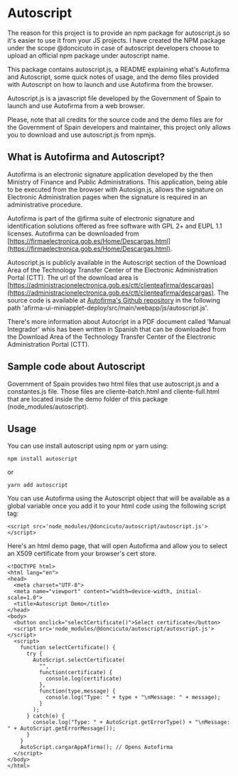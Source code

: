 # Autoscript

The reason for this project is to provide an npm package for autoscript.js so it's easier to use it from your JS projects. I have created the NPM package under the scope @doncicuto in case of autoscript developers choose to upload an official npm package under autoscript name.

This package contains autoscript.js, a README explaining what's Autofirma and Autoscript, some quick notes of usage, and the demo files provided with Autoscript on how to launch and use Autofirma from the browser.

Autoscript.js is a javascript file developed by the Government of Spain to launch and use Autofirma from a web browser.

Please, note that all credits for the source code and the demo files are for the Government of Spain developers and maintainer, this project only allows you to download and use autoscript.js from npmjs.

## What is Autofirma and Autoscript?

Autofirma is an electronic signature application developed by the then Ministry of Finance and Public Administrations. This application, being able to be executed from the browser with Autosign.js, allows the signature on Electronic Administration pages when the signature is required in an administrative procedure.

Autofirma is part of the @firma suite of electronic signature and identification solutions offered as free software with GPL 2+ and EUPL 1.1 licenses. Autofirma can be downloaded from [https://firmaelectronica.gob.es/Home/Descargas.html](https://firmaelectronica.gob.es/Home/Descargas.html).

Autoscript.js is publicly available in the Autoscript section of the Download Area of ​​the Technology Transfer Center of the Electronic Administration Portal (CTT). The url of the download area is [https://administracionelectronica.gob.es/ctt/clienteafirma/descargas](https://administracionelectronica.gob.es/ctt/clienteafirma/descargas). The source code is available at [Autofirma's Github repository](https://github.com/ctt-gob-es/clienteafirma/) in the following path 'afirma-ui-miniapplet-deploy/src/main/webapp/js/autoscript.js'.

There's more information about Autocript in a PDF document called 'Manual Integrador' whis has been written in Spanish that can be downloaded from the Download Area of ​​the Technology Transfer Center of the Electronic Administration Portal (CTT).

## Sample code about Autoscript

Government of Spain provides two html files that use autoscript.js and a constantes.js file. Those files are cliente-batch.html and cliente-full.html that are located inside the demo folder of this package (node_modules/autoscript).

## Usage

You can use install autoscript using npm or yarn using:

`npm install autoscript`

or

`yarn add autoscript`

You can use Autofirma using the Autoscript object that will be available as a global variable once you add it to your html code using the following script tag:

`<script src='node_modules/@doncicuto/autoscript/autoscript.js'></script>`

Here's an html demo page, that will open Autofirma and allow you to select an X509 certificate from your browser's cert store.

```(html)
<!DOCTYPE html>
<html lang="en">
<head>
  <meta charset="UTF-8">
  <meta name="viewport" content="width=device-width, initial-scale=1.0">
  <title>Autoscript Demo</title>
</head>
<body>
  <button onclick="selectCertificate()">Select certificate</button>
  <script src='node_modules/@doncicuto/autoscript/autoscript.js'></script>
  <script>
    function selectCertificate() {
      try {
        AutoScript.selectCertificate(
          "",
          function(certificate) {
            console.log(certificate)
          },
          function(type,message) {
            console.log("Type: " + type + "\nMessage: " + message);
          }
        );
      } catch(e) {
        console.log("Type: " + AutoScript.getErrorType() + "\nMessage: " + AutoScript.getErrorMessage());
      }
    }
    AutoScript.cargarAppAfirma(); // Opens Autofirma
  </script>
</body>
</html>
```
